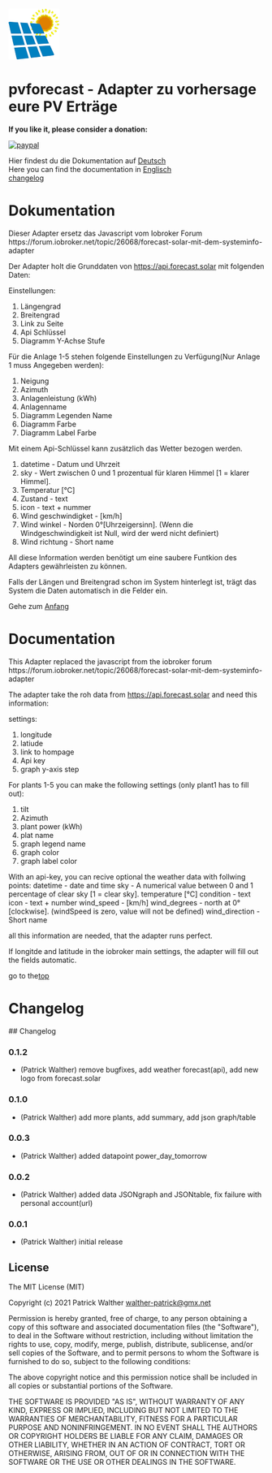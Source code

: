 <h1 id="top"></h1>

![Logo](docs/de/img/pvforecast.png)
# pvforecast - Adapter zu vorhersage eure PV Erträge

**If you like it, please consider a donation:**

[![paypal](https://www.paypalobjects.com/en_US/i/btn/btn_donateCC_LG.gif)](https://www.paypal.com/cgi-bin/webscr?cmd=_s-xclick&hosted_button_id=UYB92ZVNEFNF6&source=url)

<p>
Hier findest du die Dokumentation auf <a href="#erstens">Deutsch</a><br>
Here you can find the documentation in <a href="#zweitens">Englisch</a><br>
<a href="#drittens">changelog</a><br>  
</p>


<h1 id="erstens">Dokumentation</h1>
Dieser Adapter ersetz das Javascript vom Iobroker Forum https://forum.iobroker.net/topic/26068/forecast-solar-mit-dem-systeminfo-adapter

Der Adapter holt die Grunddaten von https://api.forecast.solar mit folgenden Daten:

Einstellungen:
1. Längengrad 
2. Breitengrad
3. Link zu Seite
4. Api Schlüssel
5. Diagramm Y-Achse Stufe

Für die Anlage 1-5 stehen folgende Einstellungen zu Verfügung(Nur Anlage 1 muss Angegeben werden):

1. Neigung
2. Azimuth
3. Anlagenleistung (kWh)
4. Anlagenname
5. Diagramm Legenden Name
9. Diagramm Farbe
10. Diagramm Label Farbe 

Mit einem Api-Schlüssel kann zusätzlich das Wetter bezogen werden.
1. datetime - Datum und Uhrzeit
2. sky - Wert zwischen 0 und 1 prozentual für klaren Himmel [1 =  klarer Himmel].
3. Temperatur [°C]
4. Zustand - text 
5. icon - text + nummer
6. Wind geschwindigket -  [km/h]
7. Wind winkel - Norden 0°[Uhrzeigersinn]. (Wenn die Windgeschwindigkeit ist Null, wird der werd nicht definiert)
8. Wind richtung - Short name 



All diese Information werden benötigt um eine saubere Funtkion des Adapters gewährleisten zu können.

Falls der Längen und Breitengrad schon im System hinterlegt ist, trägt das System die Daten automatisch in die Felder ein.


Gehe zum <a href="#top">Anfang</a><br>


<h1 id="zweitens">Documentation</h1>
This Adapter replaced the javascript from the iobroker forum https://forum.iobroker.net/topic/26068/forecast-solar-mit-dem-systeminfo-adapter

The adapter take the roh data from https://api.forecast.solar and need this information:

settings:
1. longitude
2. latiude
3. link to hompage
4. Api key
5. graph y-axis step

For plants 1-5 you can make the following settings (only plant1 has to fill out):

1. tilt
2. Azimuth
3. plant power (kWh)
4. plat name
5. graph legend name
9. graph color
10. graph label color 

With an api-key, you can recive optional the weather data with follwing points:
datetime -  date and time
sky - A numerical value between 0 and 1 percentage of clear sky [1 = clear sky].
temperature [°C]
condition - text
icon - text + number
wind_speed -  [km/h]
wind_degrees - north at 0°[clockwise]. (windSpeed is zero, value will not be defined)
wind_direction - Short name 



all this information are needed, that the adapter runs perfect.

If longitde and latitude in the iobroker main settings, the adapter will fill out the fields automatic.


go to the<a href="#top">top</a><br>




<h1 id="drittens">Changelog</h1>
## Changelog

### 0.1.2
* (Patrick Walther) remove bugfixes, add weather forecast(api), add new logo from forecast.solar 

### 0.1.0
* (Patrick Walther) add  more plants, add summary, add json graph/table 

### 0.0.3
* (Patrick Walther) added datapoint power_day_tomorrow

### 0.0.2
* (Patrick Walther) added data JSONgraph and JSONtable, fix failure with personal account(url)

### 0.0.1
* (Patrick Walther) initial release

## License
The MIT License (MIT)

Copyright (c) 2021 Patrick Walther walther-patrick@gmx.net

Permission is hereby granted, free of charge, to any person obtaining a copy
of this software and associated documentation files (the "Software"), to deal
in the Software without restriction, including without limitation the rights
to use, copy, modify, merge, publish, distribute, sublicense, and/or sell
copies of the Software, and to permit persons to whom the Software is
furnished to do so, subject to the following conditions:

The above copyright notice and this permission notice shall be included in
all copies or substantial portions of the Software.

THE SOFTWARE IS PROVIDED "AS IS", WITHOUT WARRANTY OF ANY KIND, EXPRESS OR
IMPLIED, INCLUDING BUT NOT LIMITED TO THE WARRANTIES OF MERCHANTABILITY,
FITNESS FOR A PARTICULAR PURPOSE AND NONINFRINGEMENT. IN NO EVENT SHALL THE
AUTHORS OR COPYRIGHT HOLDERS BE LIABLE FOR ANY CLAIM, DAMAGES OR OTHER
LIABILITY, WHETHER IN AN ACTION OF CONTRACT, TORT OR OTHERWISE, ARISING FROM,
OUT OF OR IN CONNECTION WITH THE SOFTWARE OR THE USE OR OTHER DEALINGS IN
THE SOFTWARE.
